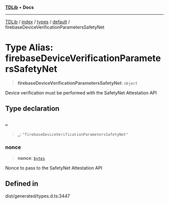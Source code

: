 [**TDLib**](../../../../../../README.md) • **Docs**

***

[TDLib](../../../../../../modules.md) / [index](../../../../../README.md) / [types](../../../README.md) / [default](../README.md) / firebaseDeviceVerificationParametersSafetyNet

# Type Alias: firebaseDeviceVerificationParametersSafetyNet

> **firebaseDeviceVerificationParametersSafetyNet**: `object`

Device verification must be performed with the SafetyNet Attestation API

## Type declaration

### \_

> **\_**: `"firebaseDeviceVerificationParametersSafetyNet"`

### nonce

> **nonce**: [`bytes`](bytes-1.md)

Nonce to pass to the SafetyNet Attestation API

## Defined in

dist/generated/types.d.ts:3447

